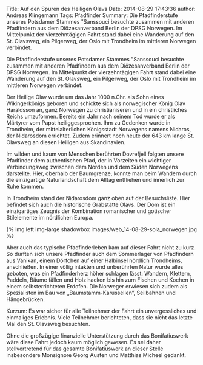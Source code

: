 Title: Auf den Spuren des Heiligen Olavs
Date: 2014-08-29 17:43:36
author: Andreas Klingemann
Tags: Pfadfinder
Summary: Die Pfadfinderstufe unseres Potsdamer Stammes "Sanssouci besuchte zusammen mit anderen Pfadfindern aus dem Diözesanverband Berlin der DPSG Norwegen. Im Mittelpunkt der vierzehntägigen Fahrt stand dabei eine Wanderung auf den St. Olavsweg, ein Pilgerweg, der Oslo mit Trondheim im mittleren Norwegen verbindet.

Die Pfadfinderstufe unseres Potsdamer Stammes "Sanssouci besuchte zusammen mit anderen Pfadfindern aus dem Diözesanverband Berlin der DPSG Norwegen. Im Mittelpunkt der vierzehntägigen Fahrt stand dabei eine Wanderung auf den St. Olavsweg, ein Pilgerweg, der Oslo mit Trondheim im mittleren Norwegen verbindet.

Der Heilige Olav wurde um das Jahr 1000 n.Chr. als Sohn eines Wikingerkönigs geboren und schickte sich als norwegischer König Olav Haraldsson an, ganz Norwegen zu christianiseren und in ein christliches Reichs umzuformen. Bereits ein Jahr nach seinem Tod wurde er als Märtyrer vom Papst heiliggesprochen. Ihm zu Gedenken wurde in Trondheim, der mittelalterlichen Königsstadt Norwegens namens Nidaros, der Nidarosdom errichtet. Zudem erinnert noch heute der 643 km lange St. Olavsweg an diesen Heiligen aus Skandinavien.

Im wilden und kaum von Menschen berührten Dovrefjell folgten unsere Pfadfinder dem authentischen Pfad, der in Vorzeiten ein wichtiger Verbindungsweg zwischen dem Norden und dem Süden Norwegens darstellte. Hier, oberhalb der Baumgrenze, konnte man beim Wandern durch die einzigartige Naturlandschaft dem Alltag entfliehen und innerlich zur Ruhe kommen.

In Trondheim stand der Nidarosdom ganz oben auf der Besuchsliste. Hier befindet sich auch die historische Grabstätte Olavs. Der Dom ist ein einzigartiges Zeugnis der Kombination romanischer und gotischer Stilelemente im nördlichen Europa.

{% img left img-large shadowbox images/web_14-08-29-sola_norwegen.jpg %}

Aber auch das typische Pfadfinderleben kam auf dieser Fahrt nicht zu kurz. So durften sich unsere Pfadfinder auch dem Sommerlager von Pfadfindern aus Vanikan, einem Dörfchen auf einer Halbinsel nördlich Trondheims, anschließen. In einer völlig intakten und unberührten Natur wurde alles geboten, was ein Pfadfinderherz höher schlagen lässt: Wandern, Klettern, Paddeln, Bäume fällen und Holz hacken bis hin zum Fischen und Kochen in einem selbsterrichteten Erdofen. Die Norweger erwiesen sich zudem als Spezialisten im Bau von „Baumstamm-Karussellen“, Seilbahnen und Hängebrücken.

Kurzum: Es war sicher für alle Teilnehmer der Fahrt ein unvergessliches und einmaliges Erlebnis. Viele Teilnehmer berichteten, dass sie nicht das letzte Mal den St. Olavsweg besuchten.

Ohne die großzügige finanzielle Unterstützung durch das Bonifatiuswerk wäre diese Fahrt jedoch kaum möglich gewesen. Es sei daher stellvertretend für das gesamte Bonifatiuswerk an dieser Stelle insbesondere Monsignore Georg Austen und Matthias Micheel gedankt.
